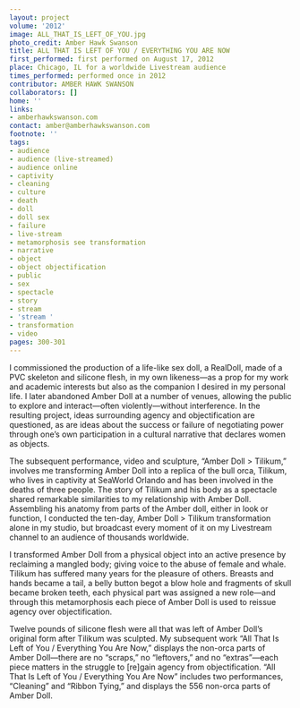 ```yaml
---
layout: project
volume: '2012'
image: ALL_THAT_IS_LEFT_OF_YOU.jpg
photo_credit: Amber Hawk Swanson
title: ALL THAT IS LEFT OF YOU / EVERYTHING YOU ARE NOW
first_performed: first performed on August 17, 2012
place: Chicago, IL for a worldwide Livestream audience
times_performed: performed once in 2012
contributor: AMBER HAWK SWANSON
collaborators: []
home: ''
links:
- amberhawkswanson.com
contact: amber@amberhawkswanson.com
footnote: ''
tags:
- audience
- audience (live-streamed)
- audience online
- captivity
- cleaning
- culture
- death
- doll
- doll sex
- failure
- live-stream
- metamorphosis see transformation
- narrative
- object
- object objectification
- public
- sex
- spectacle
- story
- stream
- 'stream '
- transformation
- video
pages: 300-301
---
```


I commissioned the production of a life-like sex doll, a RealDoll, made of a PVC skeleton and silicone flesh, in my own likeness—as a prop for my work and academic interests but also as the companion I desired in my personal life. I later abandoned Amber Doll at a number of venues, allowing the public to explore and interact—often violently—without interference. In the resulting project, ideas surrounding agency and objectification are questioned, as are ideas about the success or failure of negotiating power through one’s own participation in a cultural narrative that declares women as objects.

The subsequent performance, video and sculpture, “Amber Doll > Tilikum,” involves me transforming Amber Doll into a replica of the bull orca, Tilikum, who lives in captivity at SeaWorld Orlando and has been involved in the deaths of three people. The story of Tilikum and his body as a spectacle shared remarkable similarities to my relationship with Amber Doll. Assembling his anatomy from parts of the Amber doll, either in look or function, I conducted the ten-day, Amber Doll > Tilikum transformation alone in my studio, but broadcast every moment of it on my Livestream channel to an audience of thousands worldwide.

I transformed Amber Doll from a physical object into an active presence by reclaiming a mangled body; giving voice to the abuse of female and whale. Tilikum has suffered many years for the pleasure of others. Breasts and hands became a tail, a belly button begot a blow hole and fragments of skull became broken teeth, each physical part was assigned a new role—and through this metamorphosis each piece of Amber Doll is used to reissue agency over objectification.

Twelve pounds of silicone flesh were all that was left of Amber Doll’s original form after Tilikum was sculpted. My subsequent work “All That Is Left of You / Everything You Are Now,” displays the non-orca parts of Amber Doll—there are no “scraps,” no “leftovers,” and no “extras”—each piece matters in the struggle to [re]gain agency from objectification. “All That Is Left of You / Everything You Are Now” includes two performances, “Cleaning” and “Ribbon Tying,” and displays the 556 non-orca parts of Amber Doll.
